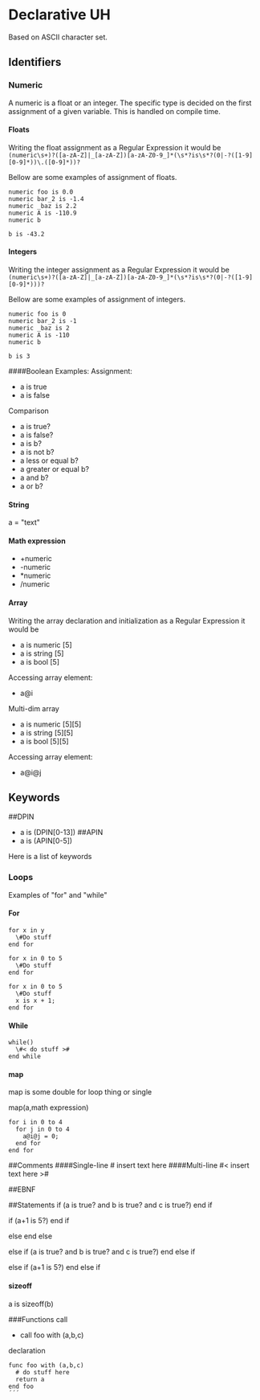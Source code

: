 # Declarative UH

Based on ASCII character set.

## Identifiers

### Numeric

A numeric is a float or an integer. The specific type is decided on the first assignment of a given variable. This is handled on compile time.

#### Floats

Writing the float assignment as a Regular Expression it would be `(numeric\s+)?([a-zA-Z]|_[a-zA-Z])[a-zA-Z0-9_]*(\s*?is\s*?(0|-?([1-9][0-9]*))\.([0-9]*))?`

Bellow are some examples of assignment of floats.

```
numeric foo is 0.0
numeric bar_2 is -1.4
numeric _baz is 2.2
numeric A is -110.9
numeric b

b is -43.2
```

#### Integers

Writing the integer assignment as a Regular Expression it would be `(numeric\s+)?([a-zA-Z]|_[a-zA-Z])[a-zA-Z0-9_]*(\s*?is\s*?(0|-?([1-9][0-9]*)))?`

Bellow are some examples of assignment of integers.

```
numeric foo is 0
numeric bar_2 is -1
numeric _baz is 2
numeric A is -110
numeric b

b is 3
```
####Boolean
Examples:
Assignment:
- a is true
- a is false

Comparison
- a is true?
- a is false?
- a is b?
- a is not b?
- a less or equal b?
- a greater or equal b?
- a and b?
- a or b?

#### String
a = "text"
#### Math expression
- +numeric
- -numeric
- \*numeric
- /numeric

#### Array
Writing the array declaration and initialization as a Regular Expression it would be
- a is numeric [5]
- a is string [5]
- a is bool [5]

Accessing array element:
- a@i

Multi-dim array
- a is numeric [5][5]
- a is string [5][5]
- a is bool [5][5]

Accessing array element:
- a@i@j

## Keywords

##DPIN
- a is (DPIN[0-13])
##APIN
- a is (APIN[0-5])

Here is a list of keywords
### Loops
Examples of "for" and "while"
#### For
```
for x in y
  \#Do stuff
end for

for x in 0 to 5
  \#Do stuff
end for

for x in 0 to 5
  \#Do stuff
  x is x + 1;
end for
```
#### While
```
while()
  \#< do stuff >#
end while
```
#### map
map is some double for loop thing or single

map(a,math expression)
```
for i in 0 to 4
  for j in 0 to 4
    a@i@j = 0;
  end for
end for
```

##Comments
####Single-line
\# insert text here
####Multi-line
\#< insert text here >#

##EBNF

##Statements
if (a is true? and b is true? and c is true?)
end if

if (a+1 is 5?)
end if

else
end else

else if (a is true? and b is true? and c is true?)
end else if

else if (a+1 is 5?)
end else if
#### sizeoff
a is sizeoff(b)

###Functions
call
- call foo with (a,b,c)

declaration
```
func foo with (a,b,c)
  # do stuff here
  return a
end foo
´´´
